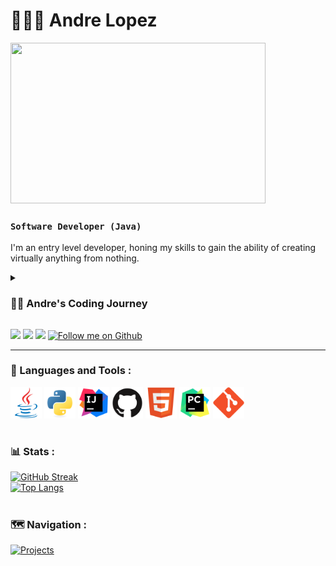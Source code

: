 # 🏋🏾‍♂️ Andre Lopez

<img src="https://external-content.duckduckgo.com/iu/?u=https%3A%2F%2Fmiro.medium.com%2Fmax%2F1360%2F1*zVnWJtyGOX_kUIDm6ccCfQ.gif&f=1&nofb=1&ipt=b8e616b68668b76eb1c55607200487562029dbba228700df641286f39a6337f0&ipo=images"
    width="408"
    height="257" />
    
### **`Software Developer (Java)`**

I'm an entry level developer, honing my skills to gain the ability of creating virtually anything from nothing.
<details><summary><h3>👨‍💻 Andre's Coding Journey</h3></summary>
  In progress . . .
</details>

  [<img src="https://img.shields.io/badge/LinkedIn-blue?logo=linkedin&logoColor=white&style=for-the-badge">](https://www.linkedin.com/in/andrel0/)
  [<img src="https://img.shields.io/badge/Twitter-black?logo=x&logoColor=white&style=for-the-badge">](https://twitter.com/nydre_)
  [<img src="https://img.shields.io/badge/Instagram-red?logo=instagram&logoColor=white&style=for-the-badge">](https://www.instagram.com/nydre_/)
  [<img title="Follow me on Github" src="https://custom-icon-badges.demolab.com/github/followers/nydre?color=236ad3&labelColor=1155ba&style=for-the-badge&logo=person-add&label=Follow&logoColor=white"/>](https://github.com/nydre?tab=followers)

---

### 🧰 Languages and Tools :
  [<img src="https://github.com/devicons/devicon/blob/master/icons/java/java-original.svg" title="Java" alt="Java" width="50" height="50"/>](https://www.oracle.com/java/)
  [<img src="https://github.com/devicons/devicon/blob/master/icons/python/python-original.svg" title="Python" alt="Python" width="50" height="50"/>](https://www.python.org/)
  [<img src="https://github.com/devicons/devicon/blob/master/icons/intellij/intellij-original.svg" title="IntelliJ" alt="IntelliJ" width="50" height="50"/>](https://www.jetbrains.com/idea/)
  [<img src="https://github.com/devicons/devicon/blob/master/icons/github/github-original.svg" title="GitHub" alt="GitHub" width="50" height="50"/>](https://github.com/)
  [<img src="https://github.com/devicons/devicon/blob/master/icons/html5/html5-original.svg" title="HTML" alt="HTML" width="50" height="50"/>](https://www.w3schools.com/html/html_intro.asp)
  [<img src="https://github.com/devicons/devicon/blob/master/icons/pycharm/pycharm-original.svg" title="PyCharm" alt="PyCharm" width="50" height="50"/>](https://www.jetbrains.com/pycharm/)
  [<img src="https://github.com/devicons/devicon/blob/master/icons/git/git-original.svg" title="Git" alt="Git" width="50" height="50"/>](https://git-scm.com/)

#

### 📊 Stats :
[![GitHub Streak](https://github-readme-streak-stats.herokuapp.com?user=nydre&theme=gruvbox&hide_border=true&date_format=M%20j%5B%2C%20Y%5D&card_width=500)](https://git.io/streak-stats) <br />
[![Top Langs](https://github-readme-stats.vercel.app/api/top-langs/?username=nydre&layout=compact&theme=vision-friendly-dark)](https://github.com/anuraghazra/github-readme-stats)

#

### 🗺️ Navigation :
[<img src="https://i.imgur.com/TAiyI6F.png" height="120px" title="Projects"/>](Projects)

#
